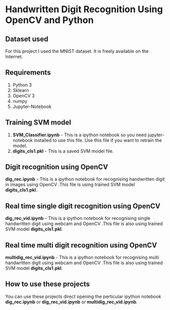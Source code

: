 # Handwritten Digit Recognition Using OpenCV and Python

## Dataset used
For this project I used the MNIST dataset. It is freely available on the Internet.

## Requirements
1. Python 3
2. Sklearn
3. OpenCV 3
4. numpy
5. Jupyter-Notebook

## Training SVM model
1. <b>SVM_Classifier.ipynb</b> - This is a ipython notebook so you need jupyter-notebook installed to use this file. Use this file if you want to retrain the model.
2. <b>digits_cls1.pkl</b> - This is a saved SVM model file.

## Digit recognition using OpenCV
<b>dig_rec.ipynb</b> - This is a ipython notebook for recognising handwritten digit in images using OpenCV .This file is using trained SVM model <b>digits_cls1.pkl</b>.

## Real time single digit recognition using OpenCV
<b>dig_rec_vid.ipynb</b> - This is a ipython notebook for recognising single handwritten digit using webcam and OpenCV .This file is also using trained SVM model <b>digits_cls1.pkl</b>.

## Real time multi digit recognition using OpenCV
<b>multidig_rec_vid.ipynb</b> - This is a ipython notebook for recognising multi handwritten digit using webcam and OpenCV .This file is also using trained SVM model <b>digits_cls1.pkl</b>.

## How to use these projects
You can use these projects direct opening the perticular ipython notebook <b>dig_rec.ipynb</b> or <b>dig_rec_vid.ipynb</b> or <b>multidig_rec_vid.ipynb</b>.
